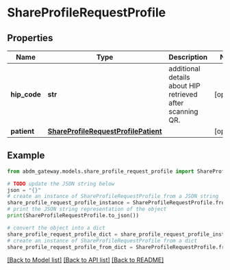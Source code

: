 # ShareProfileRequestProfile


## Properties

Name | Type | Description | Notes
------------ | ------------- | ------------- | -------------
**hip_code** | **str** | additional details about HIP retrieved after scanning QR. | [optional] 
**patient** | [**ShareProfileRequestProfilePatient**](ShareProfileRequestProfilePatient.md) |  | [optional] 

## Example

```python
from abdm_gateway.models.share_profile_request_profile import ShareProfileRequestProfile

# TODO update the JSON string below
json = "{}"
# create an instance of ShareProfileRequestProfile from a JSON string
share_profile_request_profile_instance = ShareProfileRequestProfile.from_json(json)
# print the JSON string representation of the object
print(ShareProfileRequestProfile.to_json())

# convert the object into a dict
share_profile_request_profile_dict = share_profile_request_profile_instance.to_dict()
# create an instance of ShareProfileRequestProfile from a dict
share_profile_request_profile_from_dict = ShareProfileRequestProfile.from_dict(share_profile_request_profile_dict)
```
[[Back to Model list]](../README.md#documentation-for-models) [[Back to API list]](../README.md#documentation-for-api-endpoints) [[Back to README]](../README.md)



